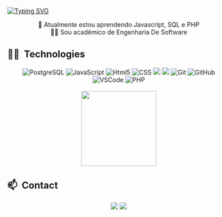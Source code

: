 [![Typing SVG](https://readme-typing-svg.herokuapp.com?size=40&color=FFFFFF&center=true&vCenter=true&width=1000&lines=Hello%2C+I%60m+Rafael!;Welcome+:%29)](https://git.io/typing-svg)

<div>  
  <div align="center">
    🌱 Atualmente estou aprendendo Javascript, SQL e PHP<br/>
    🧑‍🎓 Sou acadêmico de Engenharia De Software 
  </div>

  ## 🧑‍💻 &nbsp;Technologies
 <div style="display: inline_block" align="center">
   <img alt="PostgreSQL" src="https://img.shields.io/badge/PostgreSQL-316192?style=for-the-badge&logo=postgresql&logoColor=white">
   <img alt="JavaScript" src="https://img.shields.io/badge/JavaScript-323330?style=for-the-badge&logo=javascript&logoColor=F7DF1E">
   <img alt="Html5" src="https://img.shields.io/badge/HTML5-E34F26?style=for-the-badge&logo=html5&logoColor=white">
   <img alt="CSS" src="https://img.shields.io/badge/CSS3-1572B6?style=for-the-badge&logo=css3&logoColor=white">
   <img alt"API Rest" src="https://img.shields.io/badge/APIRest-E23237?style=for-the-badge&logo=angularjs&logoColor=white">
   <img alt"Python" src="https://img.shields.io/badge/python-3670A0?style=for-the-badge&logo=python&logoColor=ffdd54">
   <img alt="Git" src="https://img.shields.io/badge/GIT-E44C30?style=for-the-badge&logo=git&logoColor=white">
   <img alt="GitHub" src="https://img.shields.io/badge/GitHub-100000?style=for-the-badge&logo=github&logoColor=white">
   <img alt="VSCode" src="https://img.shields.io/badge/Visual_Studio_Code-0078D4?style=for-the-badge&logo=visual%20studio%20code&logoColor=white">
   <img alt="PHP" src="https://img.shields.io/badge/PHP-777BB4?style=for-the-badge&logo=php&logoColor=white">
 </div><br>

  
  <div align="center">
<!--     <img height="170em" src="https://github-readme-stats.vercel.app/api?username=rafafrassetto&show_icons=true&theme=radical&include_all_commits=true&count_private=true">-->
    <img height="170em" src="https://github-readme-stats-hazel-one-98.vercel.app/api/top-langs/?username=rafafrassetto&layout=compact&theme=radical&include_all_commits=true&count_private=true""> 
  </div>

   ## 📫 &nbsp;Contact
   <div align="center">
      <a href="mailto:rafafrass@gmail.com"><img src="https://img.shields.io/badge/-Gmail-%23333?style=for-the-badge&logo=gmail&logoColor=white"             target="_blank"></a> 
      <a href="https://www.linkedin.com/in/rafaelfrassettopereira/"><img src="https://img.shields.io/badge/LinkedIn-0077B5?style=for-the-badge&logo=linkedin&logoColor=white" target="_blank"></a>
   </div>   
</div>
